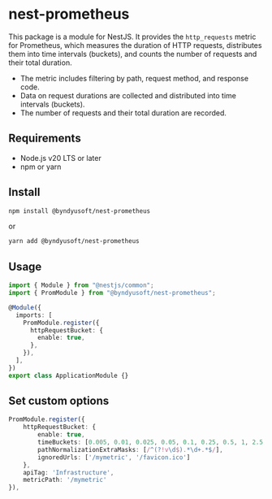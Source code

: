 # nest-prometheus

This package is a module for NestJS.
It provides the `http_requests` metric for Prometheus, which measures the duration of HTTP requests, distributes them into time intervals (buckets), and counts the number of requests and their total duration.

- The metric includes filtering by path, request method, and response code.
- Data on request durations are collected and distributed into time intervals (buckets).
- The number of requests and their total duration are recorded.

## Requirements

- Node.js v20 LTS or later
- npm or yarn

## Install

```bash
npm install @byndyusoft/nest-prometheus
```

or

```bash
yarn add @byndyusoft/nest-prometheus
```

## Usage

```typescript
import { Module } from "@nestjs/common";
import { PromModule } from "@byndyusoft/nest-prometheus";

@Module({
  imports: [
    PromModule.register({
      httpRequestBucket: {
        enable: true,
      },
    }),
  ],
})
export class ApplicationModule {}
```

## Set custom options

```typescript
PromModule.register({
    httpRequestBucket: {
        enable: true,
        timeBuckets: [0.005, 0.01, 0.025, 0.05, 0.1, 0.25, 0.5, 1, 2.5, 10],
        pathNormalizationExtraMasks: [/^(?!v\d$).*\d+.*$/],
        ignoredUrls: ['/mymetric', '/favicon.ico']
    },
    apiTag: 'Infrastructure',
    metricPath: '/mymetric'
}),
```
